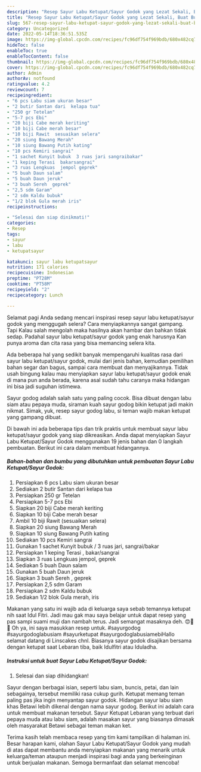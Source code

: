 ```yaml
---
description: "Resep Sayur Labu Ketupat/Sayur Godok yang Lezat Sekali, Buat Buka Puasa}"
title: "Resep Sayur Labu Ketupat/Sayur Godok yang Lezat Sekali, Buat Buka Puasa}"
slug: 567-resep-sayur-labu-ketupat-sayur-godok-yang-lezat-sekali-buat-buka-puasa
category: Uncategorized
date: 2022-05-14T18:36:51.535Z
image: https://img-global.cpcdn.com/recipes/fc96df754f969bdb/680x482cq70/sayur-labu-ketupatsayur-godok-foto-resep-utama.jpg
hideToc: false
enableToc: true
enableTocContent: false
thumbnail: https://img-global.cpcdn.com/recipes/fc96df754f969bdb/680x482cq70/sayur-labu-ketupatsayur-godok-foto-resep-utama.jpg
cover: https://img-global.cpcdn.com/recipes/fc96df754f969bdb/680x482cq70/sayur-labu-ketupatsayur-godok-foto-resep-utama.jpg
author: Admin
authorAv: notfound
ratingvalue: 4.2
reviewcount: 7
recipeingredient:
- "6 pcs Labu siam ukuran besar"
- "2 butir Santan dari  kelapa tua"
- "250 gr Tetelan"
- "5-7 pcs Ebi"
- "20 biji Cabe merah keriting"
- "10 biji Cabe merah besar"
- "10 biji Rawit  sesuaikan selera"
- "20 siung Bawang Merah"
- "10 siung Bawang Putih kating"
- "10 pcs Kemiri sangrai"
- "1 sachet Kunyit bubuk  3 ruas jari sangraibakar"
- "1 keping Terasi  bakarsangrai"
- "3 ruas Lengkuas  jempol geprek"
- "5 buah Daun salam"
- "5 buah Daun jeruk"
- "3 buah Sereh  geprek"
- "2,5 sdm Garam"
- "2 sdm Kaldu bubuk"
- "1/2 blok Gula merah iris"
recipeinstructions:

- "Selesai dan siap dinikmati!"
categories:
- Resep
tags:
- sayur
- labu
- ketupatsayur

katakunci: sayur labu ketupatsayur 
nutrition: 171 calories
recipecuisine: Indonesian
preptime: "PT28M"
cooktime: "PT58M"
recipeyield: "2"
recipecategory: Lunch

---
```



Selamat pagi Anda sedang mencari inspirasi resep sayur labu ketupat/sayur godok yang menggugah selera? Cara menyiapkannya sangat gampang. Tapi Kalau salah mengolah maka hasilnya akan hambar dan bahkan tidak sedap. Padahal sayur labu ketupat/sayur godok yang enak harusnya Kan punya aroma dan cita rasa yang bisa memancing selera kita.


Ada beberapa hal yang sedikit banyak mempengaruhi kualitas rasa dari sayur labu ketupat/sayur godok, mulai dari jenis bahan, kemudian pemilihan bahan segar dan bagus, sampai cara membuat dan menyajikannya. Tidak usah bingung kalau mau menyiapkan sayur labu ketupat/sayur godok enak di mana pun anda berada, karena asal sudah tahu caranya maka hidangan ini bisa jadi suguhan istimewa.

Sayur godog adalah salah satu yang paling cocok. Bisa dibuat dengan labu siam atau pepaya muda, siraman kuah sayur godog bikin ketupat jadi makin nikmat. Simak, yuk, resep sayur godog labu, si teman wajib makan ketupat yang gampang dibuat.


Di bawah ini ada beberapa tips dan trik praktis untuk membuat sayur labu ketupat/sayur godok yang siap dikreasikan. Anda dapat menyiapkan Sayur Labu Ketupat/Sayur Godok menggunakan 19 jenis bahan dan 0 langkah pembuatan. Berikut ini cara dalam membuat hidangannya.

<!--inarticleads1-->

##### Bahan-bahan dan bumbu yang dibutuhkan untuk pembuatan Sayur Labu Ketupat/Sayur Godok:

1. Persiapkan 6 pcs Labu siam ukuran besar
1. Sediakan 2 butir Santan dari  kelapa tua
1. Persiapkan 250 gr Tetelan
1. Persiapkan 5-7 pcs Ebi
1. Siapkan 20 biji Cabe merah keriting
1. Siapkan 10 biji Cabe merah besar
1. Ambil 10 biji Rawit  (sesuaikan selera)
1. Siapkan 20 siung Bawang Merah
1. Siapkan 10 siung Bawang Putih kating
1. Sediakan 10 pcs Kemiri sangrai
1. Gunakan 1 sachet Kunyit bubuk / 3 ruas jari, sangrai/bakar
1. Persiapkan 1 keping Terasi , bakar/sangrai
1. Siapkan 3 ruas Lengkuas  jempol, geprek
1. Sediakan 5 buah Daun salam
1. Gunakan 5 buah Daun jeruk
1. Siapkan 3 buah Sereh , geprek
1. Persiapkan 2,5 sdm Garam
1. Persiapkan 2 sdm Kaldu bubuk
1. Sediakan 1/2 blok Gula merah, iris


Makanan yang satu ini wajib ada di keluarga saya sebab temannya ketupat nih saat Idul Fitri. Jadi mau gak mau saya belajar untuk dapat resep yang pas sampi suami muji dan nambah terus. Jadi semangat masaknya deh. 😍🥰🥰 Oh ya, ini saya masukkan resep untuk. #sayurgodog #sayurgodoglabusiam #sayurketupat #sayurgodoglabusiamebiHallo selamat datang di Linscakes chnl. Biasanya sayur godok disajikan bersama dengan ketupat saat Lebaran tiba, baik Idulfitri atau Iduladha. 

<!--inarticleads2-->

##### Instruksi untuk buat Sayur Labu Ketupat/Sayur Godok:


1. Selesai dan siap dihidangkan!

Sayur dengan berbagai isian, seperti labu siam, buncis, petai, dan lain sebagainya, tersebut memiliki rasa cukup gurih. Ketupat memang teman paling pas jika ingin menyantap sayur godok. Hidangan sayur labu siam khas Betawi lebih dikenal dengan nama sayur godog. Berikut ini adalah cara untuk membuat makanan tersebut. Sayur Ketupat Lebaran yang terbuat dari pepaya muda atau labu siam, adalah masakan sayur yang biasanya dimasak oleh masyarakat Betawi sebagai teman makan ket. 

Terima kasih telah membaca resep yang tim kami tampilkan di halaman ini. Besar harapan kami, olahan Sayur Labu Ketupat/Sayur Godok yang mudah di atas dapat membantu anda menyiapkan makanan yang menarik untuk keluarga/teman ataupun menjadi inspirasi bagi anda yang berkeinginan untuk berjualan makanan. Semoga bermanfaat dan selamat mencoba!
